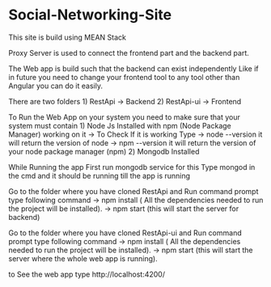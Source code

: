 # Social-Networking-Site

This site is build using MEAN Stack

Proxy Server is used to connect the frontend part and the backend part.

The Web app is build such that the backend can exist independently Like if in future you need to change your frontend tool to any tool other than Angular you can do it easily.

There are two folders 
    1) RestApi -> Backend
    2) RestApi-ui -> Frontend
    
To Run the Web App on your system you need to make sure that your system must contain
    1) Node Js Installed with npm (Node Package Manager) working on it
        -> To Check If it is working
        Type
            -> node --version
            it will return the version of node
            -> npm --version
            it will return the version of your node package manager (npm)
    2) Mongodb Installed
    
    
While Running the app First run mongodb service for this 
      Type mongod in the cmd and it should be running till the app is running

Go to the folder where you have cloned RestApi and Run command prompt 
type following command
    -> npm install  ( All the dependencies needed to run the project will be installed).
    -> npm start (this will start the server for backend)
    
Go to the folder where you have cloned RestApi-ui and Run command prompt 
type following command
    -> npm install  ( All the dependencies needed to run the project will be installed).
    -> npm start (this will start the server where the whole web app is running).
    
to See the web app type
http://localhost:4200/
    
